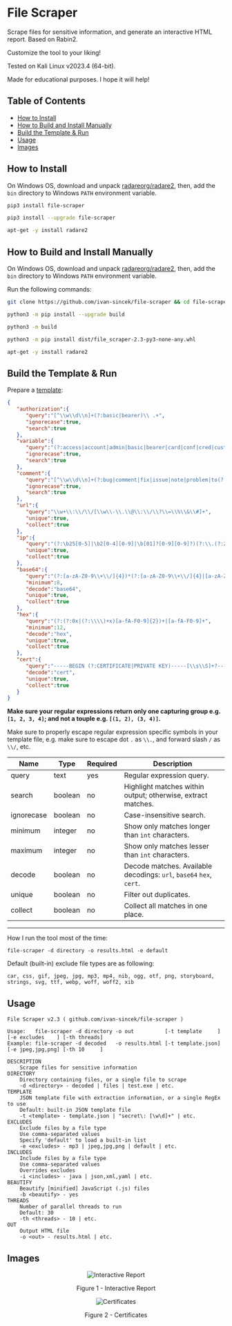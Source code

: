 # File Scraper

Scrape files for sensitive information, and generate an interactive HTML report. Based on Rabin2.

Customize the tool to your liking!

Tested on Kali Linux v2023.4 (64-bit).

Made for educational purposes. I hope it will help!

## Table of Contents

* [How to Install](#how-to-install)
* [How to Build and Install Manually](#how-to-build-and-install-manually)
* [Build the Template & Run](#build-the-template--run)
* [Usage](#usage)
* [Images](#images)

## How to Install

On Windows OS, download and unpack [radareorg/radare2](https://github.com/radareorg/radare2/releases), then, add the `bin` directory to Windows `PATH` environment variable.

```bash
pip3 install file-scraper

pip3 install --upgrade file-scraper

apt-get -y install radare2
```

## How to Build and Install Manually

On Windows OS, download and unpack [radareorg/radare2](https://github.com/radareorg/radare2/releases), then, add the `bin` directory to Windows `PATH` environment variable.

Run the following commands:

```bash
git clone https://github.com/ivan-sincek/file-scraper && cd file-scraper

python3 -m pip install --upgrade build

python3 -m build

python3 -m pip install dist/file_scraper-2.3-py3-none-any.whl

apt-get -y install radare2
```

## Build the Template & Run

Prepare a [template](https://github.com/ivan-sincek/file-scraper/blob/main/src/file_scraper/default.json):

```json
{
   "authorization":{
      "query":"[^\\w\\d\\n]+(?:basic|bearer)\\ .+",
      "ignorecase":true,
      "search":true
   },
   "variable":{
      "query":"(?:access|account|admin|basic|bearer|card|conf|cred|customer|email|history|id|info|jwt|key|kyc|log|otp|pass|pin|priv|refresh|salt|secret|seed|setting|sign|token|transaction|transfer|user)[\\w\\d]*(?:\\\"\\ *\\:|\\ *\\=).+",
      "ignorecase":true,
      "search":true
   },
   "comment":{
      "query":"[^\\w\\d\\n]+(?:bug|comment|fix|issue|note|problem|to(?:\\_|\\ |)do|work)[^\\w\\d\\n]+.+",
      "ignorecase":true,
      "search":true
   },
   "url":{
      "query":"\\w+\\:\\/\\/[\\w\\-\\.\\@\\:\\/\\?\\=\\%\\&\\#]+",
      "unique":true,
      "collect":true
   },
   "ip":{
      "query":"(?:\b25[0-5]|\b2[0-4][0-9]|\b[01]?[0-9][0-9]?)(?:\\.(?:25[0-5]|2[0-4][0-9]|[01]?[0-9][0-9]?)){3}",
      "unique":true,
      "collect":true
   },
   "base64":{
      "query":"(?:[a-zA-Z0-9\\+\\/]{4})*(?:[a-zA-Z0-9\\+\\/]{4}|[a-zA-Z0-9\\+\\/]{3}\\=|[a-zA-Z0-9\\+\\/]{2}\\=\\=)",
      "minimum":8,
      "decode":"base64",
      "unique":true,
      "collect":true
   },
   "hex":{
      "query":"(?:(?:0x|(?:\\\\)+x)[a-fA-F0-9]{2})+|[a-fA-F0-9]+",
      "minimum":12,
      "decode":"hex",
      "unique":true,
      "collect":true
   },
   "cert":{
      "query":"-----BEGIN (?:CERTIFICATE|PRIVATE KEY)-----[\\s\\S]+?-----END (?:CERTIFICATE|PRIVATE KEY)-----",
      "decode":"cert",
      "unique":true,
      "collect":true
   }
}
```

**Make sure your regular expressions return only one capturing group e.g. `[1, 2, 3, 4]`; and not a touple e.g. `[(1, 2), (3, 4)]`.**

Make sure to properly escape regular expression specific symbols in your template file, e.g. make sure to escape dot `.` as `\\.`, and forward slash `/` as `\\/`, etc.

| Name | Type | Required |Description |
| --- | --- | --- | --- |
| query | text | yes | Regular expression query. |
| search | boolean | no | Highlight matches within output; otherwise, extract matches. |
| ignorecase | boolean | no | Case-insensitive search. |
| minimum | integer | no | Show only matches longer than `int` characters. |
| maximum | integer | no | Show only matches lesser than `int` characters. |
| decode | boolean | no | Decode matches. Available decodings: `url`, `base64` `hex`, `cert`. |
| unique | boolean | no | Filter out duplicates. |
| collect | boolean | no | Collect all matches in one place. |

---

How I run the tool most of the time:

```fundamental
file-scraper -d directory -o results.html -e default
```

Default (built-in) exclude file types are as following:

```fundamental
car, css, gif, jpeg, jpg, mp3, mp4, nib, ogg, otf, png, storyboard, strings, svg, ttf, webp, woff, woff2, xib
```

## Usage

```fundamental
File Scraper v2.3 ( github.com/ivan-sincek/file-scraper )

Usage:   file-scraper -d directory -o out          [-t template     ] [-e excludes    ] [-th threads]
Example: file-scraper -d decoded   -o results.html [-t template.json] [-e jpeg,jpg,png] [-th 10     ]

DESCRIPTION
    Scrape files for sensitive information
DIRECTORY
    Directory containing files, or a single file to scrape
    -d <directory> - decoded | files | test.exe | etc.
TEMPLATE
    JSON template file with extraction information, or a single RegEx to use
    Default: built-in JSON template file
    -t <template> - template.json | "secret\: [\w\d]+" | etc.
EXCLUDES
    Exclude files by a file type
    Use comma-separated values
    Specify 'default' to load a built-in list
    -e <excludes> - mp3 | jpeg,jpg,png | default | etc.
INCLUDES
    Include files by a file type
    Use comma-separated values
    Overrides excludes
    -i <includes> - java | json,xml,yaml | etc.
BEAUTIFY
    Beautify [minified] JavaScript (.js) files
    -b <beautify> - yes
THREADS
    Number of parallel threads to run
    Default: 30
    -th <threads> - 10 | etc.
OUT
    Output HTML file
    -o <out> - results.html | etc.
```

## Images

<p align="center"><img src="https://github.com/ivan-sincek/file-scraper/blob/main/img/interactive_report.png" alt="Interactive Report"></p>

<p align="center">Figure 1 - Interactive Report</p>

<p align="center"><img src="https://github.com/ivan-sincek/file-scraper/blob/main/img/certificates.png" alt="Certificates"></p>

<p align="center">Figure 2 - Certificates</p>
